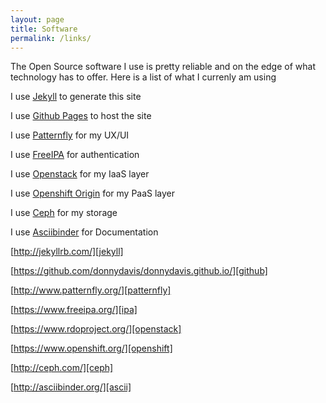 ```yaml
---
layout: page
title: Software
permalink: /links/
---
```

The Open Source software I use is pretty reliable and on the edge of what technology has to offer. Here is a list of what I currenly am using

I use [Jekyll][jekyll] to generate this site

I use [Github Pages][github] to host the site

I use [Patternfly][patternfly] for my UX/UI

I use [FreeIPA][ipa] for authentication 

I use [Openstack][openstack] for my IaaS layer

I use [Openshift Origin][openshift] for my PaaS layer

I use [Ceph][ceph] for my storage

I use [Asciibinder][ascii] for Documentation


[http://jekyllrb.com/][jekyll]

[https://github.com/donnydavis/donnydavis.github.io/][github]

[http://www.patternfly.org/][patternfly]

[https://www.freeipa.org/][ipa]

[https://www.rdoproject.org/][openstack]

[https://www.openshift.org/][openshift]

[http://ceph.com/][ceph]

[http://asciibinder.org/][ascii]


[jekyll]: http://jekyllrb.com/
[github]:   https://github.com/donnydavis/donnydavis.github.io
[patternfly]: http://www.patternfly.org/
[ipa]: https://www.freeipa.org
[openstack]: https://www.rdoproject.org/
[openshift]: https://www.openshift.org/
[ceph]: http://ceph.com/
[ascii]: http://asciibinder.org

